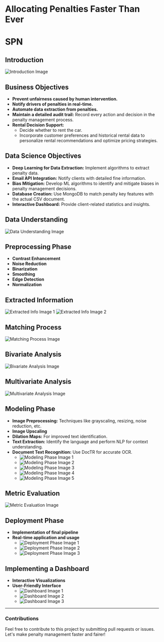 # Allocating Penalties Faster Than Ever
# SPN

## Introduction
![Introduction Image](URL_TO_INTRO_IMAGE)

## Business Objectives
- **Prevent unfairness caused by human intervention.**
- **Notify drivers of penalties in real-time.**
- **Automate data extraction from penalties.**
- **Maintain a detailed audit trail:** Record every action and decision in the penalty management process.
- **Rental Decision Support:** 
  - Decide whether to rent the car.
  - Incorporate customer preferences and historical rental data to personalize rental recommendations and optimize pricing strategies.

## Data Science Objectives
- **Deep Learning for Data Extraction:** Implement algorithms to extract penalty data.
- **Email API Integration:** Notify clients with detailed fine information.
- **Bias Mitigation:** Develop ML algorithms to identify and mitigate biases in penalty management decisions.
- **Database Creation:** Use MongoDB to match penalty key features with the actual CSV document.
- **Interactive Dashboard:** Provide client-related statistics and insights.

## Data Understanding
![Data Understanding Image](1.png)

## Preprocessing Phase
- **Contrast Enhancement**
- **Noise Reduction**
- **Binarization**
- **Smoothing**
- **Edge Detection**
- **Normalization**

## Extracted Information
![Extracted Info Image 1](URL_TO_EXTRACTED_INFO_IMAGE_1)
![Extracted Info Image 2](URL_TO_EXTRACTED_INFO_IMAGE_2)

## Matching Process
![Matching Process Image](URL_TO_MATCHING_PROCESS_IMAGE)

## Bivariate Analysis
![Bivariate Analysis Image](URL_TO_BIVARIATE_ANALYSIS_IMAGE)

## Multivariate Analysis
![Multivariate Analysis Image](URL_TO_MULTIVARIATE_ANALYSIS_IMAGE)

## Modeling Phase
- **Image Preprocessing:** Techniques like grayscaling, resizing, noise reduction, etc.
- **Image Upscaling**
- **Dilation Maps:** For improved text identification.
- **Text Extraction:** Identify the language and perform NLP for context understanding.
- **Document Text Recognition:** Use DocTR for accurate OCR.
  - ![Modeling Phase Image 1](URL_TO_MODELING_IMAGE_1)
  - ![Modeling Phase Image 2](URL_TO_MODELING_IMAGE_2)
  - ![Modeling Phase Image 3](URL_TO_MODELING_IMAGE_3)
  - ![Modeling Phase Image 4](URL_TO_MODELING_IMAGE_4)
  - ![Modeling Phase Image 5](URL_TO_MODELING_IMAGE_5)

## Metric Evaluation
![Metric Evaluation Image](URL_TO_METRIC_EVALUATION_IMAGE)

## Deployment Phase
- **Implementation of final pipeline**
- **Real-time application and usage**
  - ![Deployment Phase Image 1](URL_TO_DEPLOYMENT_IMAGE_1)
  - ![Deployment Phase Image 2](URL_TO_DEPLOYMENT_IMAGE_2)
  - ![Deployment Phase Image 3](URL_TO_DEPLOYMENT_IMAGE_3)

## Implementing a Dashboard
- **Interactive Visualizations**
- **User-Friendly Interface**
  - ![Dashboard Image 1](URL_TO_DASHBOARD_IMAGE_1)
  - ![Dashboard Image 2](URL_TO_DASHBOARD_IMAGE_2)
  - ![Dashboard Image 3](URL_TO_DASHBOARD_IMAGE_3)

---

### Contributions
Feel free to contribute to this project by submitting pull requests or issues. Let's make penalty management faster and fairer!
